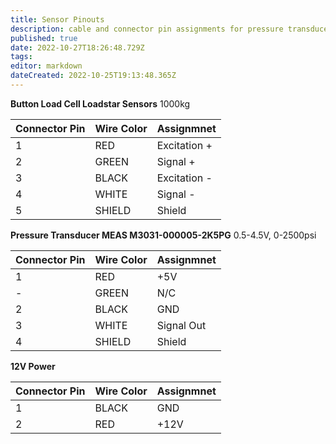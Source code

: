 ```yaml
---
title: Sensor Pinouts
description: cable and connector pin assignments for pressure transducers, load cells, etc.
published: true
date: 2022-10-27T18:26:48.729Z
tags: 
editor: markdown
dateCreated: 2022-10-25T19:13:48.365Z
---
```




**Button Load Cell Loadstar Sensors**
1000kg

| Connector Pin | Wire Color | Assignmnet   |
|---------------|------------|--------------|
| 1             | RED        | Excitation + |
| 2             | GREEN      | Signal +     |
| 3             | BLACK      | Excitation - |
| 4             | WHITE      | Signal -     |
| 5             | SHIELD     | Shield       |


**Pressure Transducer MEAS M3031-000005-2K5PG**
0.5-4.5V, 0-2500psi

| Connector Pin | Wire Color | Assignmnet   |
|---------------|------------|--------------|
| 1             | RED        | +5V          |
| -             | GREEN      | N/C          |
| 2             | BLACK      | GND          |
| 3             | WHITE      | Signal Out   |
| 4             | SHIELD     | Shield       |


**12V Power**

| Connector Pin | Wire Color | Assignmnet   |
|---------------|------------|--------------|
| 1             | BLACK      | GND          |
| 2             | RED        | +12V         |
